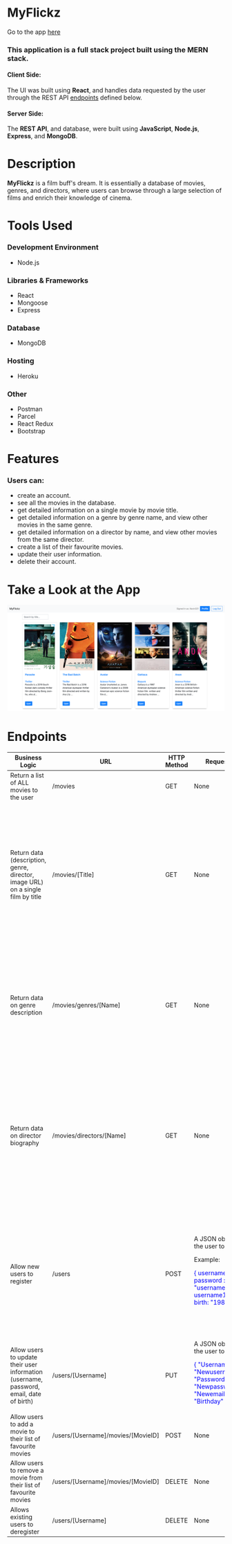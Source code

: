# MyFlickz 

Go to the app [here](https://myflickz.herokuapp.com/client/)

### This application is a full stack project built using the **MERN** stack.

#### Client Side:
The UI was built using **React**, and handles data requested by the user through the REST API [endpoints](https://github.com/kevmhughes/MyFlickz/blob/main/README.md#endpoints) defined below.

#### Server Side:
The **REST API**, and database, were built using **JavaScript**, **Node.js**, **Express**, and **MongoDB**.

# Description
**MyFlickz** is a film buff's dream. It is essentially a database of movies, genres, and directors, where users can browse through a large selection of films and enrich their knowledge of cinema. 

# Tools Used

### Development Environment
* Node.js

### Libraries & Frameworks
* React 
* Mongoose
* Express 

### Database
* MongoDB

### Hosting
* Heroku

### Other
* Postman
* Parcel 
* React Redux
* Bootstrap

# Features

### Users can:

* create an account.
* see all the movies in the database.
* get detailed information on a single movie by movie title.
* get detailed information on a genre by genre name, and view other movies in the same genre.
* get detailed information on a director by name, and view other movies from the same director.
* create a list of their favourite movies.
* update their user information.
* delete their account.

# Take a Look at the App
<kbd>
<img src="images-readme/img1.png"/>
</kbd>


# Endpoints

<body>
<table class="doctable">
    <thead>
        <tr>
            <th>Business Logic</th>
            <th>URL</th>
            <th>HTTP Method</th>
            <th>Request Body Data Format</th>
            <th>Response Body Data Format</th>
        </tr>
    </thead>
    <tbody>
        <tr>
            <td>Return a list of ALL movies to the user</td>
            <td>/movies</td>
            <td>GET</td>
            <td>None</td>
            <td>A JSON object holding data about all the movies</td>
          </tr>
          <tr>
            <td>
              Return data (description, genre, director, image URL) on a single
              film by title
            </td>
            <td>/movies/[Title]</td>
            <td>GET</td>
            <td>None</td>
            <td>
              A JSON object holding data about a single movie, containing title,
              description, genre, director and image URL.
              <p>Example:</p>
              <p style="color:blue">
                { title : "Avatar", description : "A genetically engineered Na'vi
                body operated from the brain of a remotely located human that is
                used to interact with the natives of Pandora helps save the
                Na´vi", genre : "Fantasy" director : "James Cameron", image URL:
                http://imageurl.jpg }
              </p>
            </td>
          </tr>
          <tr>
            <td>Return data on genre description</td>
            <td>/movies/genres/[Name]</td>
            <td>GET</td>
            <td>None</td>
            <td>
              A JSON object handling data about the genre description.
              <p>Example:</p>
              <p style="color:blue">
                { genre : "Fantasy", description : "Fantasy films are films that
                belong to the fantasy genre with fantastic themes, usually magic,
                supernatural events, mythology, folklore, or exotic fantasy
                worlds." }
              </p>
            </td>
          </tr>
          <tr>
            <td>Return data on director biography</td>
            <td>/movies/directors/[Name]</td>
            <td>GET</td>
            <td>None</td>
            <td>
              A JSON object handling data on the director biography.
              <p>Example:</p>
              <p style="color:blue">
                { name : "James Cameron", bio : "James Francis Cameron is a
                Canadian filmmaker and environmentalist, who is best known for
                making science fiction and epic films for the Hollywood
                mainstream. Cameron first gained recognition for directing The
                Terminator.", date of birth: "August 16th, 1954" }
              </p>
            </td>
          </tr>
          <tr>
            <td>Allow new users to register</td>
            <td>/users</td>
            <td>POST</td>
            <td>
              A JSON object handling data about the user to be added.
              <p>Example:</p>
              <p style="color:blue">
                { username : "username123", password : "username123password",
                e-mail : username123@email.com, date of birth: "1987-08-21" }
              </p>
            </td>
            <td>
              A JSON object handling data about the new user that was added, and
              including an assigned ID number.
              <p>Example:</p>
              <p style="color:blue">
                { id: "123456789", username : "username123", password :
                "username123password", e-mail : username123@email.com, date of
                birth: "1987-08-21" }
              </p>
            </td>
          </tr>
          <tr>
            <td>
              Allow users to update their user information (username, password,
              email, date of birth)
            </td>
            <td>/users/[Username]</td>
            <td>PUT</td>
            <td>
              A JSON object holding data about the user to add, structured like:
              <p style="color: blue">
                { "Username" : "Newusername1231561", "Password" :
                "Newpassword3486198", "Email" : "Newemail16513651@gmail.com",
                "Birthday" : "1980-10-15" }
              </p>
            </td>
            <td>
              A text message indicating that the user´s information was updated
            </td>
          </tr>
          <tr>
            <td>Allow users to add a movie to their list of favourite movies</td>
            <td>/users/[Username]/movies/[MovieID]</td>
            <td>POST</td>
            <td>None</td>
            <td>
              A text message indicating that the movie was added to the user´s
              list of favourite movies
            </td>
          </tr>
          <tr>
            <td>
              Allow users to remove a movie from their list of favourite movies
            </td>
            <td>/users/[Username]/movies/[MovieID]</td>
            <td>DELETE</td>
            <td>None</td>
            <td>
              A text message indicating that a movie was removed from the user´s
              list of favourite movies
            </td>
          </tr>
          <tr>
            <td>Allows existing users to deregister</td>
            <td>/users/[Username]</td>
            <td>DELETE</td>
            <td>None</td>
            <td>A text message indicating that the user was removed</td>
          </tr>
    </tbody>
</table>

</body>



